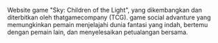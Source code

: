 Website game  "Sky: Children of the Light", yang dikembangkan dan diterbitkan oleh thatgamecompany (TCG). game social advanture yang memungkinkan pemain menjelajahi dunia fantasi yang indah, bertemu dengan pemain lain, dan menyelesaikan petualangan bersama.
